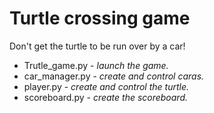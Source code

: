 # Turtle crossing game

Don't get the turtle to be run over by a car!

* Trutle_game.py - _launch the game._  
* car_manager.py - _create and control caras._  
* player.py - _create and control the turtle._  
* scoreboard.py - _create the scoreboard._

